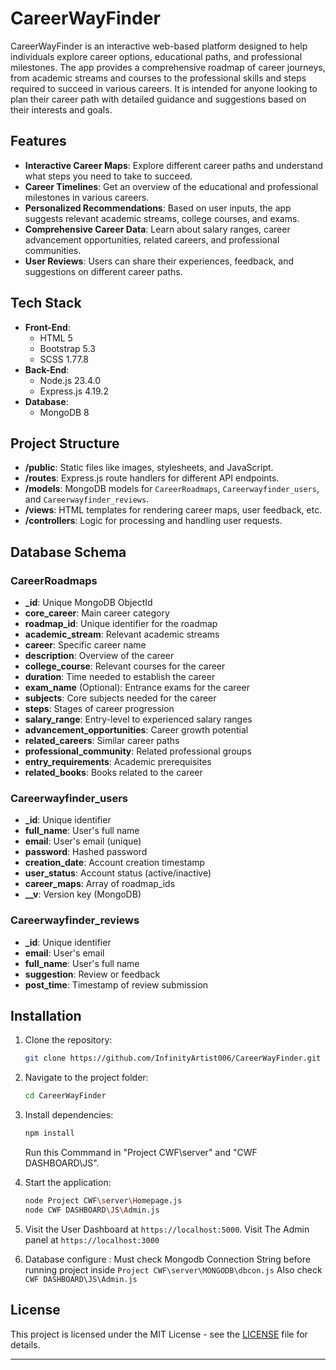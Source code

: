 
# CareerWayFinder

CareerWayFinder is an interactive web-based platform designed to help individuals explore career options, educational paths, and professional milestones. The app provides a comprehensive roadmap of career journeys, from academic streams and courses to the professional skills and steps required to succeed in various careers. It is intended for anyone looking to plan their career path with detailed guidance and suggestions based on their interests and goals.

## Features

- **Interactive Career Maps**: Explore different career paths and understand what steps you need to take to succeed.
- **Career Timelines**: Get an overview of the educational and professional milestones in various careers.
- **Personalized Recommendations**: Based on user inputs, the app suggests relevant academic streams, college courses, and exams.
- **Comprehensive Career Data**: Learn about salary ranges, career advancement opportunities, related careers, and professional communities.
- **User Reviews**: Users can share their experiences, feedback, and suggestions on different career paths.

## Tech Stack

- **Front-End**: 
  - HTML 5
  - Bootstrap 5.3
  - SCSS 1.77.8
- **Back-End**:
  - Node.js 23.4.0
  - Express.js 4.19.2
- **Database**: 
  - MongoDB 8

## Project Structure

- **/public**: Static files like images, stylesheets, and JavaScript.
- **/routes**: Express.js route handlers for different API endpoints.
- **/models**: MongoDB models for `CareerRoadmaps`, `Careerwayfinder_users`, and `Careerwayfinder_reviews`.
- **/views**: HTML templates for rendering career maps, user feedback, etc.
- **/controllers**: Logic for processing and handling user requests.

## Database Schema

### CareerRoadmaps

- **_id**: Unique MongoDB ObjectId
- **core_career**: Main career category
- **roadmap_id**: Unique identifier for the roadmap
- **academic_stream**: Relevant academic streams
- **career**: Specific career name
- **description**: Overview of the career
- **college_course**: Relevant courses for the career
- **duration**: Time needed to establish the career
- **exam_name** (Optional): Entrance exams for the career
- **subjects**: Core subjects needed for the career
- **steps**: Stages of career progression
- **salary_range**: Entry-level to experienced salary ranges
- **advancement_opportunities**: Career growth potential
- **related_careers**: Similar career paths
- **professional_community**: Related professional groups
- **entry_requirements**: Academic prerequisites
- **related_books**: Books related to the career

### Careerwayfinder_users

- **_id**: Unique identifier
- **full_name**: User's full name
- **email**: User's email (unique)
- **password**: Hashed password
- **creation_date**: Account creation timestamp
- **user_status**: Account status (active/inactive)
- **career_maps**: Array of roadmap_ids
- **__v**: Version key (MongoDB)

### Careerwayfinder_reviews

- **_id**: Unique identifier
- **email**: User's email
- **full_name**: User's full name
- **suggestion**: Review or feedback
- **post_time**: Timestamp of review submission

## Installation

1. Clone the repository:

   ```bash
   git clone https://github.com/InfinityArtist006/CareerWayFinder.git
   ```

2. Navigate to the project folder:

   ```bash
   cd CareerWayFinder
   ```

3. Install dependencies:

   ```bash
   npm install
   ```
   Run this Commmand in "Project CWF\server" and "CWF DASHBOARD\JS".

5. Start the application:

   ```bash
   node Project CWF\server\Homepage.js
   node CWF DASHBOARD\JS\Admin.js
   ```
6. Visit the User Dashboard at `https://localhost:5000`.
   Visit The Admin panel at `https://localhost:3000`

7. Database configure :
   Must check Mongodb Connection String before running project inside `Project CWF\server\MONGODB\dbcon.js`
   Also check `CWF DASHBOARD\JS\Admin.js`


## License

This project is licensed under the MIT License - see the [LICENSE](LICENSE) file for details.

---
